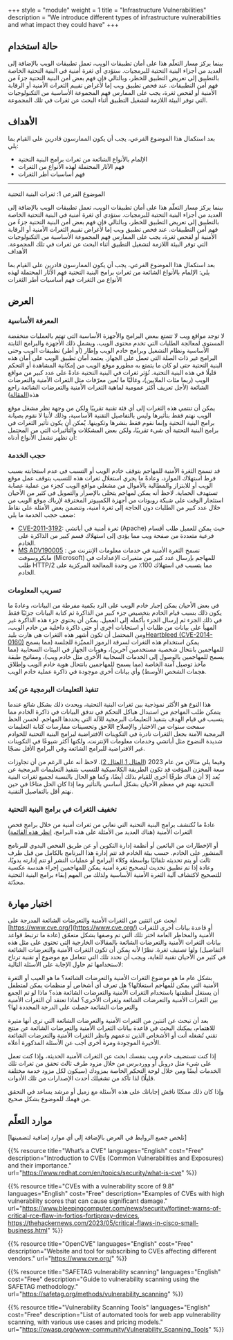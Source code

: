 +++
style = "module"
weight = 1
title = "Infrastructure Vulnerabilities"
description = "We introduce different types of infrastructure vulnerabilities and what impact they could have"
+++

## حالة استخدام

بينما يركز مسار التعلّم هذا على أمان تطبيقات الويب، تعمل تطبيقات الويب بالإضافة إلى العديد من أجزاء البنية التحتية للبرمجيات. ستؤدي أي ثغرة أمنية في البنية التحتية الخاصة بالتطبيق إلى تعريض التطبيق للخطر، وبالتالي فإن فهم بعض أمن البنية التحتية جزءٌ من فهم أمن التطبيقات.
عند فحص تطبيق ويب إما لأغراض تقييم الثغرات الأمنية أو الرقابة الأمنية أو لفحص ثغرة، يجب على الممارس فهم المجموعة الأساسية من التكنولوجيات التي توفر البيئة اللازمة لتشغيل التطبيق أثناء البحث عن ثغرات في تلك المجموعة.

## الأهداف 
بعد استكمال هذا الموضوع الفرعي، يجب أن يكون الممارسون قادرين على القيام بما يلي:
- الإلمام بالأنواع الشائعة من ثغرات برامج البنية التحتية
- فهم الآثار المحتملة لهذه الأنواع من الثغرات
- فهم أساسيات أطر الثغرات

---

الموضوع الفرعي 1: ثغرات البنية التحتية

بينما يركز مسار التعلّم هذا على أمان تطبيقات الويب، تعمل تطبيقات الويب بالإضافة إلى العديد من أجزاء البنية التحتية للبرمجيات. ستؤدي أي ثغرة أمنية في البنية التحتية الخاصة بالتطبيق إلى تعريض التطبيق للخطر، وبالتالي فإن فهم بعض أمن البنية التحتية جزءٌ من فهم أمن التطبيقات.
عند فحص تطبيق ويب إما لأغراض تقييم الثغرات الأمنية أو الرقابة الأمنية أو لفحص ثغرة، يجب على الممارس فهم المجموعة الأساسية من التكنولوجيات التي توفر البيئة اللازمة لتشغيل التطبيق أثناء البحث عن ثغرات في تلك المجموعة.
الأهداف 

بعد استكمال هذا الموضوع الفرعي، يجب أن يكون الممارسون قادرين على القيام بما يلي:
الإلمام بالأنواع الشائعة من ثغرات برامج البنية التحتية
فهم الآثار المحتملة لهذه الأنواع من الثغرات
فهم أساسيات أطر الثغرات

## العرض 

### المعرفة الأساسية 

لا توجد مواقع ويب لا تتمتع ببعض البرامج والأجهزة الأساسية التي تهتم بالعمليات منخفضة المستوى لمعالجة الطلبات التي تخدم محتوى الويب، ويشمل ذلك الأجهزة والبرامج الثابتة الأساسية ونظام التشغيل وبرامج خادم الويب وإطار (أو أطر) تطبيقات الويب وحتى البرامج غير ذات الصلة التي تعمل على الجهاز. يعتمد أمان تطبيق الويب على أمان هذه البنية التحتية حتى لو كان ما يتمتع به مطورو موقع الويب من إمكانية المشاهدة أو التحكم قليلًا في هذه البنية التحتية.
تُؤثر ثغرات في البنية التحتية عادةً على عدد كبير من مواقع الويب (ربما مئات الملايين)، وغالبًا ما تُعين معرّفات مثل الثغرات الأمنية والتعرضات الشائعة
(لأجل تعريف أكثر عمومية لماهية الثغرات الأمنية والتعرضات الشائعة راجع هذه([المقالة](https://www.redhat.com/en/topics/security/what-is-cve))

يمكن أن تنتمي هذه الثغرات إلى أي فئة تقنية تقريبًا ولكن من وجهة نظر مشغل موقع الويب نهتم فقط بتأثيرها وليس بالتفاصيل التقنية الأساسية، وذلك لأننا لا نقوم بصيانة برامج البنية التحتية وإنما نقوم فقط بنشرها وتكوينها. 
يُمكن أن يكون تأثير الثغرات في برامج البنية التحتية أي شيء تقريبًا، ولكن بعض المشكلات والتأثيرات التي من المحتمل أن تظهر تشمل الأنواع أدناه:

### حجب الخدمة

قد تسمح الثغرة الأمنية للمهاجم بتوقف خادم الويب أو التسبب في عدم استجابته بسبب فرط استهلاك الموارد، وعادةً ما يجري استغلال ثغرات هذه للتسبب بتوقف عمل موقع الويب أو للابتزاز والمطالبة بالأموال من مشغلي مواقع الويب كجزء من عملية عصابة تستهدف الحماية. لاحظ أنه يمكن لمهاجم يتحلى بالإصرار والتمويل في كثير من الأحيان استئجار الوقت على شبكة روبوتات من أجهزة الكمبيوتر المخترقة لإرباك موقع الويب من خلال عدد كبير من الطلبات دون الحاجة إلى ثغرة أمنية، وتتضمن بعض الأمثلة على نقاط ضعف حجب الخدمة ما يلي:
- [CVE-2011-3192](https://nvd.nist.gov/vuln/detail/CVE-2011-3192): ثغرة أمنية في أباتشي (Apache) حيث يمكن للعميل طلب أقسام فرعية متعددة من صفحة ويب مما يؤدي إلى استهلاك قسم كبير من الذاكرة على الخادم.
- [MS ADV190005](https://msrc.microsoft.com/update-guide/vulnerability/ADV190005) : تسمح الثغرة الأمنية في خدمات معلومات الإنترنت من مايكروسوفت (Microsoft) للمهاجم بإرسال عدد كبير من متغيرات الإعدادات في طلب HTTP/2 مما يتسبب في استهلاك 100٪ من وحدة المعالجة المركزية على الخادم.
### تسريب المعلومات

في بعض الأحيان يمكن إجبار خادم الويب على الرد بكمية مفرطة من البيانات، وعادةً ما يكون ذلك بسبب قيام الخادم بتخصيص جزء كبير من الذاكرة ثم كتابة البيانات جزئيًا فقط في ذلك الجزء ثم إرسال الجزء بأكمله إلى العميل. يمكن أن يحتوي جزء هذه الذاكرة غير المهيأ على بيانات من طلبات أو استجابات أخرى أو حتى ذاكرة داخلية من خادم الويب، ومن المحتمل أن تكون أشهر هذه الثغرات هي هارت بليد[Heartbleed (CVE-2014-0160)](https://en.wikipedia.org/wiki/Heartbleed)
يمكن استخدام هذه الثغرات لسرقة الرموز المميّزة للجلسة (مما يسمح للمهاجمين بانتحال شخصية مستخدمين آخرين)، وهويات الجهاز في البيئات السحابية (مما يسمح للمهاجمين بالوصول إلى الخدمات السحابية الأخرى مثل خادم ويب)، ومفاتيح طبقة مآخذ توصيل آمنة الخاصة (مما يسمح للمهاجمين بانتحال هوية خادم الويب وإطلاق هجمات الشخص الأوسط) وأي بيانات أخرى موجودة في ذاكرة عملية خادم الويب.

### تنفيذ التعليمات البرمجية عن بُعد

هذا النوع هو الأكثر نموذجية بين ثغرات البنية التحتية، ويحدث ذلك بشكل شائع عندما يتمكن طلب المهاجم من استبدال هياكل التحكم في تدفق البيانات في ذاكرة الخادم مما يتسبب في قيام الهدف بتنفيذ التعليمات البرمجية للآلة التي يحددها المهاجم. لحسن الحظ سمحت سنوات من الاختبار والإصلاح اللاحق وتحسينات ممارسات كتابة التعليمات البرمجية الآمنة بجعل الثغرات نادرة في التكوينات الافتراضية لبرامج البنية التحتية للخوادم شديدة النضوج مثل أباتشي وخدمات معلومات الإنترنت، ولكنها أكثر شيوعًا في التكوينات غير الافتراضية للبرامج الشائعة وفي البرامج الأقل نضجًا.

وفيما يلي مثالان من عام 2023 ([المثال 1](https://www.bleepingcomputer.com/news/security/fortinet-warns-of-critical-rce-flaw-in-fortios-fortiproxy-devices/),[المثال 2](https://thehackernews.com/2023/05/critical-flaws-in-cisco-small-business.html)). 
لاحظ أنه على الرغم من أن تجاوزات سعة المخزن المؤقت قد تكون الطريقة الكلاسيكية للتسبب بتنفيذ التعليمات البرمجية عن بُعد إلا أن هناك طرقًا أخرى للقيام بذلك أيضًا، وكما هو الحال بالنسبة لجميع ثغرات البنية التحتية نهتم في معظم الأحيان بشكل أساسي بالتأثير وما إذا كان الحل متاحًا في حين نهتم أقل بالتفاصيل التقنية.

### تخفيف الثغرات في برامج البنية التحتية

عادةً ما تُكتشف برامج البنية التحتية التي تعاني من ثغرات أمنية من خلال برامج فحص الثغرات الأمنية (هناك العديد من الأمثلة على هذه البرامج، [انظر هذه القائمة](https://owasp.org/www-community/Vulnerability_Scanning_Tools))

أو الإخطارات من البائعين أو أنظمة إدارة التكوين أو عن طريق الفحص اليدوي للبرنامج المنشور على الخادم. حسب بيئة الخادم قد تتم إدارة هذا البرنامج بالكامل من قبل طرف ثالث أو يتم تحديثه تلقائيًا بواسطة وكلاء البرامج أو عمليات النشر أو تتم إدارته يدويًا، وعادة إذا تم تطبيق تحديث لتصحيح ثغرة أمنية يمكن للمهاجمين إجراء هندسة عكسية للتصحيح لاكتشاف آلية الثغرة الأمنية الأساسية ولذلك من المهم إبقاء برامج البنية التحتية محدّثة.

## اختبار مهارة

ابحث عن اثنتين من الثغرات الأمنية والتعرضات الشائعة المدرجة على [https://www.cve.org/](https://www.cve.org/) أو قاعدة بيانات أخرى للثغرات الأمنية والمخاطر العامة اختر تلك التي تم وصفها بشكل متعمّق (عادة ما ترتبط قواعد بيانات الثغرات الأمنية والتعرضات الشائعة بالمقالات الخارجية التي تحتوي على مثل هذه التفاصيل) ولها تصنيف ثغرة. نظرًا لأنه يمكن أن تكون الثغرات الأمنية والتعرضات الشائعة في كثير من الأحيان تقنية للغاية، ويجب أن نحدد تلك التي تتعامل مع موضوع أو تقنية ترتاح لاستخدامها ثم حاول الإجابة على الأسئلة التالية:

بشكل عام ما هو موضوع الثغرات الأمنية والتعرضات الشائعة؟ ما هو العيب أو الثغرة الأمنية التي يمكن للمهاجم استغلالها؟
هل تعرف أي أشخاص أو منظمات يمكن لمتطفل أن يستغل أنظمتها باستخدام الثغرات الأمنية والتعرضات الشائعة هذه؟ ماذا لو تم الجمع بين الثغرات الأمنية والتعرضات الشائعة وثغرات الأخرى؟
لماذا تعتقد أن الثغرات الأمنية والتعرضات الشائعة حصلت على الدرجة المحددة لها؟

بعد أن تبحث عن اثنتين من الثغرات الأمنية والتعرضات الشائعة التي ترى أنها مثيرة للاهتمام، يمكنك البحث في قاعدة بيانات الثغرات الأمنية والتعرضات الشائعة عن منتج تقني تُشغله أنت أو الأشخاص الذين تدعمهم وانظر الثغرات الأمنية والتعرضات الشائعة الأخيرة الموجودة ومرة أخرى أجب عن الأسئلة المذكورة أعلاه.

إذا كنت تستضيف خادم ويب بنفسك ابحث عن الثغرات الأمنية الحديثة، وإذا كنت تعمل على شيء مثل دروبل أو ووردبرس من خلال مزود طرف ثالث تحقق من ثغرات تلك الخدمات أيضًا ومن خلال لوحة التحكم الخاصة بمزودك (سيكون لكل مزود خدمة مختلفة قليلًا) لذا تأكد من تشغيلك أحدث الإصدارات من تلك الأدوات. 

وإذا كان ذلك ممكنًا ناقش إجاباتك على هذه الأسئلة مع زميل أو مرشد يساعد في التحقق من فهمك للموضوع بشكل صحيح.


## موارد التعلّم
[تلخص جميع الروابط في العرض بالإضافة إلى أي موارد إضافية لتضمينها]

{{% resource title="What’s a CVE" languages="English" cost="Free" description="Introduction to CVEs (Common Vulnerabilities and Exposures) and their importance." url="https://www.redhat.com/en/topics/security/what-is-cve" %}}

{{% resource title="CVEs with a vulnerability score of 9.8" languages="English" cost="Free" description="Examples of CVEs with high vulnerability scores that can cause significant damage." url="https://www.bleepingcomputer.com/news/security/fortinet-warns-of-critical-rce-flaw-in-fortios-fortiproxy-devices, https://thehackernews.com/2023/05/critical-flaws-in-cisco-small-business.html" %}}

{{% resource title="OpenCVE" languages="English" cost="Free" description="Website and tool for subscribing to CVEs affecting different vendors." url="https://www.cve.org/" %}}

{{% resource title="SAFETAG vulnerability scanning" languages="English" cost="Free" description="Guide to vulnerability scanning using the SAFETAG methodology." url="https://safetag.org/methods/vulnerability_scanning" %}}

{{% resource title="Vulnerability Scanning Tools" languages="English" cost="Free" description="List of automated tools for web app vulnerability scanning, with various use cases and pricing models." url="https://owasp.org/www-community/Vulnerability_Scanning_Tools" %}}
